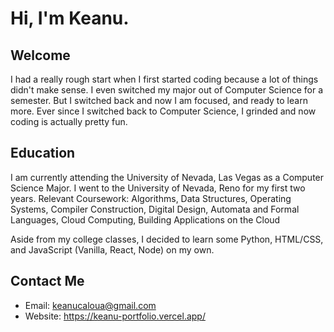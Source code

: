 # Hi, I'm Keanu.

## Welcome
I had a really rough start when I first started coding because a lot of things didn't make sense. I even switched my major out of Computer Science for a semester. But I switched back and now I am focused, and ready to learn more. Ever since I switched back to Computer Science, I grinded and now coding is actually pretty fun. 

## Education
I am currently attending the University of Nevada, Las Vegas as a Computer Science Major. I went to the University of Nevada, Reno for my first two years.
Relevant Coursework: Algorithms, Data Structures, Operating Systems, Compiler Construction, Digital Design, Automata and Formal Languages, Cloud Computing, Building Applications on the Cloud

Aside from my college classes, I decided to learn some Python, HTML/CSS, and JavaScript (Vanilla, React, Node) on my own.

## Contact Me
- Email: keanucaloua@gmail.com
- Website: https://keanu-portfolio.vercel.app/
